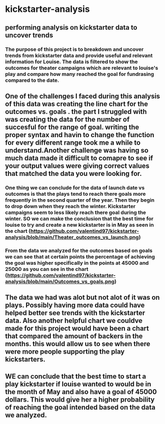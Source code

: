 # kickstarter-analysis
## performing analysis on kickstarter data to uncover trends
### The purpose of this project is to breakdown and uncover trends from kickstarter data and provide useful and relevant information for Louise. The data is filtered to show the outcomes for theater campaigns which are relevant to louise's play and compare how many reached the goal for fundrasing compared to the date. 
## One of the challenges I faced during this analysis of this data was creating the line chart for the outcomes vs. goals . the part I struggled with was creating the data for the number of succesful for the range of goal. writing the proper syntax and havin to change the function for every different range took me a while to understand.Another challenge was having so much data made it difficult to comapre to see if your output values were giving correct values that matched the data you were looking for. 

### One thing we can conclude for the data of launch date vs outcomes is that the plays tend to reach there goals more frequently in the second quarter of the year. Then they begin to drop down when they reach the winter. Kickstarter campaigns seem to less likely reach there goal during the winter. SO we can make the conclusion that the best time for louise to try and create a new kickstarter is in May as seen in the chart (https://github.com/valentind97/kickstarter-analysis/blob/main/Theater_outcomes_vs_launch.png)

 

### From the data we analyzed for the outcomes based on goals we can see that at certain points the percentage of achieving the goal was higher specifically in the points at 45000 and 25000 as you can see in the chart (https://github.com/valentind97/kickstarter-analysis/blob/main/Outcomes_vs_goals.png)

## The data we had was alot but not alot of it was on plays. Possibly having more data could have helped better see trends with the kickstarter data. Also another helpful chart we couldve made for this project would have been a chart that compared the amount of backers in the months. this would allow us to see when there were more people supporting the play kickstarters. 

## WE can conclude that the best time to start a play kickstarter if louise wanted to would be in the month of May and also have a goal of 45000 dollars. This would give her a higher probability of reaching the goal intended based on the data we analyzed. 


